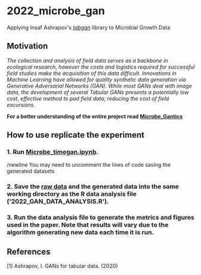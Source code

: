 # 2022_microbe_gan

Applying Insaf Ashrapov's *[tabgan](https://github.com/Diyago/GAN-for-tabular-data)* library to Microbial Growth Data

## Motivation

*The collection and analysis of field data serves as a backbone in ecological research, however the costs and logistics required for successful field studies make the acquisition of this data difficult. Innovations in Machine Learning have allowed for quality synthetic data generation via Generative Adversarial Networks (GAN). While most GANs deal with image data, the development of several Tabular GANs presents a potentially low cost, effective method to pad field data; reducing the cost of field excursions.*

**For a better understanding of the entire project read [Microbe_Gantics](https://github.com/ismailameen/2022_microbe_gan/blob/main/Microbe_Gantics.pdf)**



## How to use replicate the experiment

### 1. Run [Microbe_timegan.ipynb](https://github.com/ismailameen/2022_microbe_gan/blob/main/Mibcrobe_timegan.ipynb).
/newline You may need to uncomment the lines of code saving the generated datasets

### 2. Save the [raw data](https://github.com/ismailameen/2022_microbe_gan/blob/main/pcbi.1007896.s002.csv) and the generated data into the same working directory as the R data analysis file ('2022_GAN_DATA_ANALYSIS.R').

### 3. Run the data analysis file to generate the metrics and figures used in the paper. Note that results will vary due to the algorithm generating new data each time it is run.


## References
[1] Ashrapov, I. GANs for tabular data. (2020)


